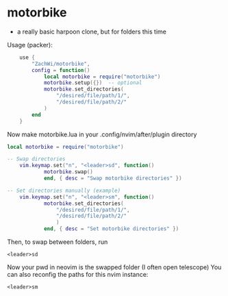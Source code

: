 # motorbike

- a really basic harpoon clone, but for folders this time

Usage (packer):
```lua
    use {
        "ZachWi/motorbike",
        config = function()
            local motorbike = require("motorbike")
            motorbike.setup({})  -- optional
            motorbike.set_directories(
                "/desired/file/path/1/",
                "/desired/file/path/2/"
            )
        end
    }
```
Now make motorbike.lua in your .config/nvim/after/plugin directory
```lua
local motorbike = require("motorbike")

-- Swap directories
    vim.keymap.set("n", "<leader>sd", function()
            motorbike.swap()
            end, { desc = "Swap motorbike directories" })

-- Set directories manually (example)
    vim.keymap.set("n", "<leader>sm", function()
            motorbike.set_directories(
                "/desired/file/path/1/",
                "/desired/file/path/2/"
                )
            end, { desc = "Set motorbike directories" })
```
Then, to swap between folders, run
```
<leader>sd
```
Now your pwd in neovim is the swapped folder (I often open telescope)
You can also reconfig the paths for this nvim instance:
```
<leader>sm
```
